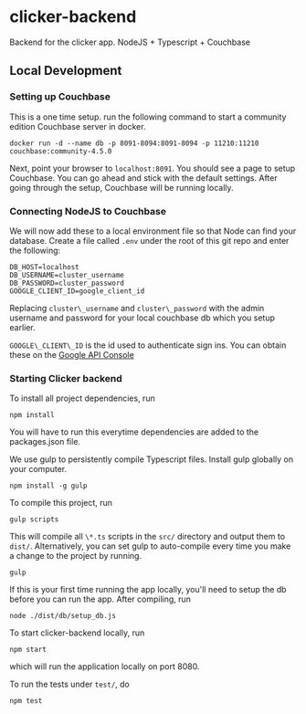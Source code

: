 # clicker-backend
Backend for the clicker app. NodeJS + Typescript + Couchbase

## Local Development

### Setting up Couchbase

This is a one time setup. run the following command to start a community edition
Couchbase server in docker.

`docker run -d --name db -p 8091-8094:8091-8094 -p 11210:11210 couchbase:community-4.5.0`

Next, point your browser to `localhost:8091`. You should see a page to setup
Couchbase. You can go ahead and stick with the default settings. After going
through the setup, Couchbase will be running locally.

### Connecting NodeJS to Couchbase

We will now add these to a local environment file so that Node can find your
database. Create a file called `.env` under the root of this git repo and enter
the following:
```
DB_HOST=localhost
DB_USERNAME=cluster_username
DB_PASSWORD=cluster_password
GOOGLE_CLIENT_ID=google_client_id
```
Replacing `cluster\_username` and `cluster\_password` with the admin username
and password for your local couchbase db which you setup earlier.

`GOOGLE\_CLIENT\_ID` is the id used to authenticate sign ins. You can obtain
these on the [Google API Console](https://console.developers.google.com/project/_/apiui/apis/library)

### Starting Clicker backend

To install all project dependencies, run
```
npm install
```
You will have to run this everytime dependencies are added to the packages.json
file.

We use gulp to persistently compile Typescript files. Install gulp globally on
your computer.
```
npm install -g gulp
```
To compile this project, run
```
gulp scripts
```
This will compile all `\*.ts` scripts in the `src/` directory and output them
to `dist/`. Alternatively, you can set gulp to auto-compile every time you make
a change to the project by running.
```
gulp
```

If this is your first time running the app locally, you'll need to setup the db
before you can run the app. After compiling, run
```
node ./dist/db/setup_db.js
```

To start clicker-backend locally, run
```
npm start
```
which will run the application locally on port 8080.

To run the tests under `test/`, do
```
npm test
```
